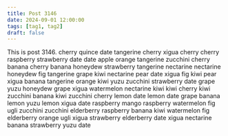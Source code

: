 ```yaml
---
title: Post 3146
date: 2024-09-01 12:00:00
tags: [tag1, tag2]
draft: false
---
```

This is post 3146.
cherry
quince
date
tangerine
cherry
xigua
cherry
cherry
raspberry
strawberry
date
date
apple
orange
tangerine
zucchini
cherry
banana
cherry
banana
honeydew
strawberry
tangerine
nectarine
nectarine
honeydew
fig
tangerine
grape
kiwi
nectarine
pear
date
xigua
fig
kiwi
pear
xigua
banana
tangerine
orange
kiwi
yuzu
zucchini
strawberry
date
grape
yuzu
honeydew
grape
xigua
watermelon
nectarine
kiwi
kiwi
cherry
kiwi
zucchini
banana
kiwi
zucchini
cherry
lemon
date
lemon
date
grape
banana
lemon
yuzu
lemon
xigua
date
raspberry
mango
raspberry
watermelon
fig
ugli
zucchini
zucchini
elderberry
raspberry
banana
kiwi
watermelon
fig
elderberry
orange
ugli
xigua
strawberry
elderberry
date
xigua
nectarine
banana
strawberry
yuzu
date
